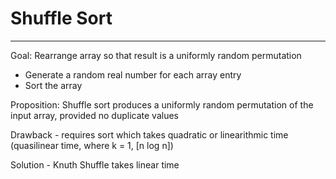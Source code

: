 # Shuffle Sort

---

Goal: Rearrange array so that result is a uniformly random permutation

- Generate a random real number for each array entry
- Sort the array

Proposition: Shuffle sort produces a uniformly random permutation of the input array, provided no duplicate values

Drawback - requires sort which takes quadratic or linearithmic time (quasilinear time, where k = 1, [n log n])

Solution - Knuth Shuffle takes linear time
